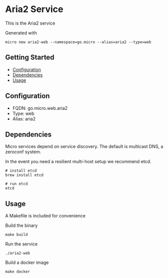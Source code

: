 # Aria2 Service

This is the Aria2 service

Generated with

```
micro new aria2-web --namespace=go.micro --alias=aria2 --type=web
```

## Getting Started

- [Configuration](#configuration)
- [Dependencies](#dependencies)
- [Usage](#usage)

## Configuration

- FQDN: go.micro.web.aria2
- Type: web
- Alias: aria2

## Dependencies

Micro services depend on service discovery. The default is multicast DNS, a zeroconf system.

In the event you need a resilient multi-host setup we recommend etcd.

```
# install etcd
brew install etcd

# run etcd
etcd
```

## Usage

A Makefile is included for convenience

Build the binary

```
make build
```

Run the service
```
./aria2-web
```

Build a docker image
```
make docker
```